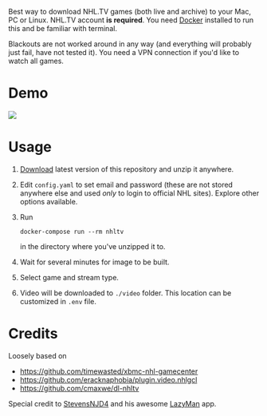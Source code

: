 Best way to download NHL.TV games (both live and archive) to your Mac, PC
or Linux. NHL.TV account **is required**. You need
[Docker](https://www.docker.com/community-edition#/download) installed
to run this and be familiar with terminal.

Blackouts are not worked around in any way (and everything will probably just fail, have not tested it). You need a VPN connection if you'd like to watch all games.

# Demo

<a href="https://asciinema.org/a/157500" target="_blank"><img src="https://asciinema.org/a/157500.png" /></a>

# Usage

1. [Download](https://github.com/kompot/nhl-tv-geeky-streams/archive/master.zip) latest version of this repository and unzip it anywhere.
2. Edit `config.yaml` to set email and password (these are not stored anywhere else and used _only_ to login to official NHL sites). Explore other options available.
3. Run

   ```
   docker-compose run --rm nhltv
   ```

   in the directory where you've unzipped it to.

4. Wait for several minutes for image to be built.
5. Select game and stream type.
6. Video will be downloaded to `./video` folder. This location can be customized in `.env` file.

# Credits

Loosely based on

* https://github.com/timewasted/xbmc-nhl-gamecenter
* https://github.com/eracknaphobia/plugin.video.nhlgcl
* https://github.com/cmaxwe/dl-nhltv

Special credit to [StevensNJD4](https://github.com/StevensNJD4) and his awesome [LazyMan](https://github.com/StevensNJD4/LazyMan) app.
